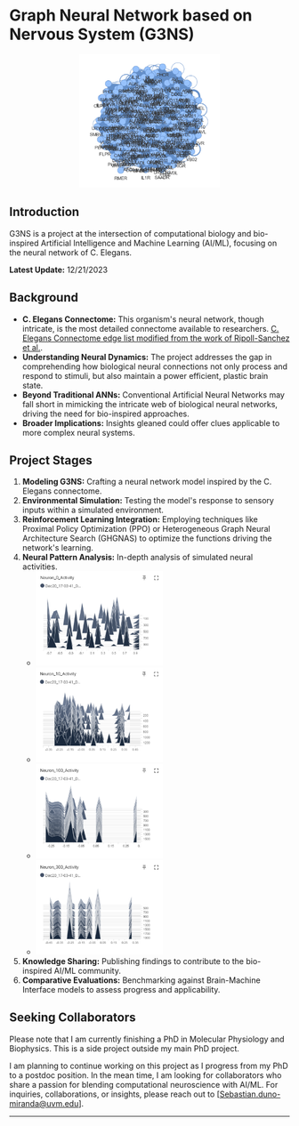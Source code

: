 # Graph Neural Network based on Nervous System (G3NS)

<p align="center">
  <img src="https://github.com/obilogy/G3NS/blob/main/images/g3ns.png" width="50%" height="50%">
</p>

## Introduction
G3NS is a project at the intersection of computational biology and bio-inspired Artificial Intelligence and Machine Learning (AI/ML), focusing on the neural network of C. Elegans. 

**Latest Update:** 12/21/2023

## Background
- **C. Elegans Connectome:** This organism's neural network, though intricate, is the most detailed connectome available to researchers. [C. Elegans Connectome edge list modified from the work of Ripoll-Sanchez et al.](https://www.cell.com/neuron/pdf/S0896-6273(23)00756-0.pdf).
- **Understanding Neural Dynamics:** The project addresses the gap in comprehending how biological neural connections not only process and respond to stimuli, but also maintain a power efficient, plastic brain state.
- **Beyond Traditional ANNs:** Conventional Artificial Neural Networks may fall short in mimicking the intricate web of biological neural networks, driving the need for bio-inspired approaches.
- **Broader Implications:** Insights gleaned could offer clues applicable to more complex neural systems.

## Project Stages
1. **Modeling G3NS:** Crafting a neural network model inspired by the C. Elegans connectome.
2. **Environmental Simulation:** Testing the model's response to sensory inputs within a simulated environment.
3. **Reinforcement Learning Integration:** Employing techniques like Proximal Policy Optimization (PPO) or Heterogeneous Graph Neural Architecture Search (GHGNAS) to optimize the functions driving the network's learning. 
4. **Neural Pattern Analysis:** In-depth analysis of simulated neural activities. 
   - <img src="https://github.com/obilogy/G3NS/blob/main/images/neuron%200%20activity.png" width="50%" height="50%">
   - <img src="https://github.com/obilogy/G3NS/blob/main/images/neuron%2010%20activity.png" width="50%" height="50%">
   - <img src="https://github.com/obilogy/G3NS/blob/main/images/neuron%20100%20activity.png" width="50%" height="50%">
   - <img src="https://github.com/obilogy/G3NS/blob/main/images/neuron%20300%20activity.png" width="50%" height="50%">
5. **Knowledge Sharing:** Publishing findings to contribute to the bio-inspired AI/ML community.
6. **Comparative Evaluations:** Benchmarking against Brain-Machine Interface models to assess progress and applicability.

## Seeking Collaborators
Please note that I am currently finishing a PhD in Molecular Physiology and Biophysics. This is a side project outside my main PhD project.

I am planning to continue working on this project as I progress from my PhD to a postdoc position. In the mean time, I am looking for collaborators who share a passion for blending computational neuroscience with AI/ML. 
For inquiries, collaborations, or insights, please reach out to [Sebastian.duno-miranda@uvm.edu].

---

